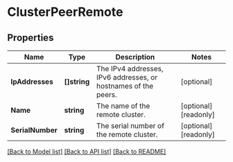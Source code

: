 # ClusterPeerRemote

## Properties

Name | Type | Description | Notes
------------ | ------------- | ------------- | -------------
**IpAddresses** | **[]string** | The IPv4 addresses, IPv6 addresses, or hostnames of the peers. | [optional] 
**Name** | **string** | The name of the remote cluster. | [optional] [readonly] 
**SerialNumber** | **string** | The serial number of the remote cluster. | [optional] [readonly] 

[[Back to Model list]](../README.md#documentation-for-models) [[Back to API list]](../README.md#documentation-for-api-endpoints) [[Back to README]](../README.md)


